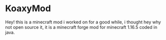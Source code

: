 # KoaxyMod
Hey! this is a minecraft mod i worked on for a good while, i thought hey why not open source it, it is a minecraft forge mod for minecraft 1.16.5 coded in java.
